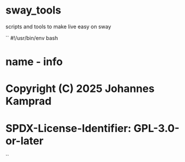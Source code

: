 # sway_tools
scripts and tools to make live easy on sway

``
#!/usr/bin/env bash
#
# name - info 
#
# Copyright (C) 2025 Johannes Kamprad
#
# SPDX-License-Identifier: GPL-3.0-or-later
``
